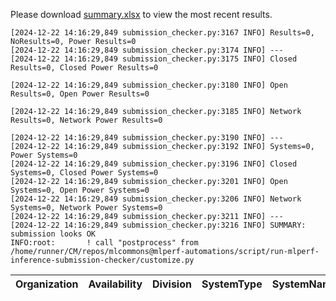 Please download [summary.xlsx](summary.xlsx) to view the most recent results. 
 ```
[2024-12-22 14:16:29,849 submission_checker.py:3167 INFO] Results=0, NoResults=0, Power Results=0
[2024-12-22 14:16:29,849 submission_checker.py:3174 INFO] ---
[2024-12-22 14:16:29,849 submission_checker.py:3175 INFO] Closed Results=0, Closed Power Results=0

[2024-12-22 14:16:29,849 submission_checker.py:3180 INFO] Open Results=0, Open Power Results=0

[2024-12-22 14:16:29,849 submission_checker.py:3185 INFO] Network Results=0, Network Power Results=0

[2024-12-22 14:16:29,849 submission_checker.py:3190 INFO] ---
[2024-12-22 14:16:29,849 submission_checker.py:3192 INFO] Systems=0, Power Systems=0
[2024-12-22 14:16:29,849 submission_checker.py:3196 INFO] Closed Systems=0, Closed Power Systems=0
[2024-12-22 14:16:29,849 submission_checker.py:3201 INFO] Open Systems=0, Open Power Systems=0
[2024-12-22 14:16:29,849 submission_checker.py:3206 INFO] Network Systems=0, Network Power Systems=0
[2024-12-22 14:16:29,849 submission_checker.py:3211 INFO] ---
[2024-12-22 14:16:29,849 submission_checker.py:3216 INFO] SUMMARY: submission looks OK
INFO:root:       ! call "postprocess" from /home/runner/CM/repos/mlcommons@mlperf-automations/script/run-mlperf-inference-submission-checker/customize.py

```

| Organization   | Availability   | Division   | SystemType   | SystemName   | Platform   | Model   | MlperfModel   | Scenario   | Result   | Accuracy   | number_of_nodes   | host_processor_model_name   | host_processors_per_node   | host_processor_core_count   | accelerator_model_name   | accelerators_per_node   | Location   | framework   | operating_system   | notes   | compliance   | errors   | version   | inferred   | has_power   | Units   | weight_data_types   |
|----------------|----------------|------------|--------------|--------------|------------|---------|---------------|------------|----------|------------|-------------------|-----------------------------|----------------------------|-----------------------------|--------------------------|-------------------------|------------|-------------|--------------------|---------|--------------|----------|-----------|------------|-------------|---------|---------------------|